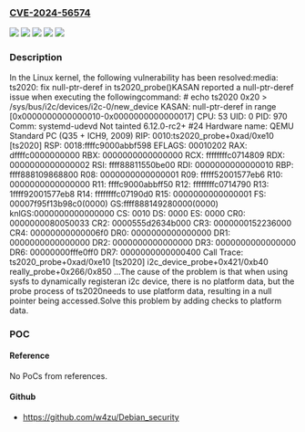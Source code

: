 ### [CVE-2024-56574](https://cve.mitre.org/cgi-bin/cvename.cgi?name=CVE-2024-56574)
![](https://img.shields.io/static/v1?label=Product&message=Linux&color=blue)
![](https://img.shields.io/static/v1?label=Version&message=&color=brightgreen)
![](https://img.shields.io/static/v1?label=Version&message=4.1%20&color=brightgreen)
![](https://img.shields.io/static/v1?label=Version&message=dc245a5f9b5163511e0c164c8aa47848f07b75a9%20&color=brightgreen)
![](https://img.shields.io/static/v1?label=Vulnerability&message=n%2Fa&color=blue)

### Description

In the Linux kernel, the following vulnerability has been resolved:media: ts2020: fix null-ptr-deref in ts2020_probe()KASAN reported a null-ptr-deref issue when executing the followingcommand:  # echo ts2020 0x20 > /sys/bus/i2c/devices/i2c-0/new_device    KASAN: null-ptr-deref in range [0x0000000000000010-0x0000000000000017]    CPU: 53 UID: 0 PID: 970 Comm: systemd-udevd Not tainted 6.12.0-rc2+ #24    Hardware name: QEMU Standard PC (Q35 + ICH9, 2009)    RIP: 0010:ts2020_probe+0xad/0xe10 [ts2020]    RSP: 0018:ffffc9000abbf598 EFLAGS: 00010202    RAX: dffffc0000000000 RBX: 0000000000000000 RCX: ffffffffc0714809    RDX: 0000000000000002 RSI: ffff88811550be00 RDI: 0000000000000010    RBP: ffff888109868800 R08: 0000000000000001 R09: fffff52001577eb6    R10: 0000000000000000 R11: ffffc9000abbff50 R12: ffffffffc0714790    R13: 1ffff92001577eb8 R14: ffffffffc07190d0 R15: 0000000000000001    FS:  00007f95f13b98c0(0000) GS:ffff888149280000(0000) knlGS:0000000000000000    CS:  0010 DS: 0000 ES: 0000 CR0: 0000000080050033    CR2: 0000555d2634b000 CR3: 0000000152236000 CR4: 00000000000006f0    DR0: 0000000000000000 DR1: 0000000000000000 DR2: 0000000000000000    DR3: 0000000000000000 DR6: 00000000fffe0ff0 DR7: 0000000000000400    Call Trace:     <TASK>     ts2020_probe+0xad/0xe10 [ts2020]     i2c_device_probe+0x421/0xb40     really_probe+0x266/0x850    ...The cause of the problem is that when using sysfs to dynamically registeran i2c device, there is no platform data, but the probe process of ts2020needs to use platform data, resulting in a null pointer being accessed.Solve this problem by adding checks to platform data.

### POC

#### Reference
No PoCs from references.

#### Github
- https://github.com/w4zu/Debian_security


